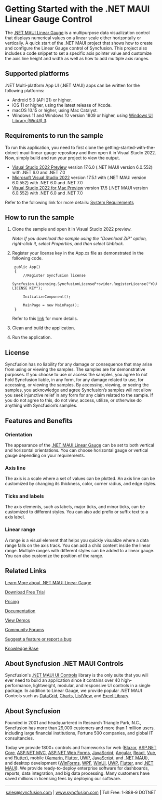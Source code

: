 # Getting Started with the .NET MAUI Linear Gauge Control

The [.NET MAUI Linear Gauge](https://www.syncfusion.com/maui-controls/maui-linear-gauge?utm_source=github&utm_medium=listing&utm_campaign=maui-Linear-gauge-github-samples) is a multipurpose data visualization control that displays numerical values on a linear scale either horizontally or vertically. A quick start of the .NET MAUI project that shows how to create and configure the Linear Gauge control of Syncfusion. This project also includes a code snippet to set a specific axis pointer value and customize the axis line height and width as well as how to add multiple axis ranges. 


## Supported platforms

.NET Multi-platform App UI (.NET MAUI) apps can be written for the following platforms:

* Android 5.0 (API 21) or higher.
* iOS 11 or higher, using the latest release of Xcode.
* macOS 10.15 or higher, using Mac Catalyst.
* Windows 11 and Windows 10 version 1809 or higher, using [Windows UI Library (WinUI) 3](https://learn.microsoft.com/en-us/windows/apps/winui/winui3/).

## Requirements to run the sample
To run this application, you need to first clone the getting-started-with-the-dotnet-maui-linear-gauge repository and then open it in Visual Studio 2022. Now, simply build and run your project to view the output.

* [Visual Studio 2022 Preview](https://learn.microsoft.com/en-us/visualstudio/releases/2022/release-notes-preview) version 17.6.0 (.NET MAUI version 6.0.552) with .NET 6.0 and .NET 7.0
* [Microsoft Visual Studio 2022](https://learn.microsoft.com/en-us/visualstudio/releases/2022/release-notes) version 17.5.1 with (.NET MAUI version 6.0.552) with .NET 6.0 and .NET 7.0
* [Visual Studio 2022 for Mac Preview](https://visualstudio.microsoft.com/vs/mac/preview/) version 17.5 (.NET MAUI version 6.0.552) with .NET 6.0 and .NET 7.0

Refer to the following link for more details: [System Requirements](https://help.syncfusion.com/maui/system-requirements)

## How to run the sample

1. Clone the sample and open it in Visual Studio 2022 preview.
   
   *Note: If you download the sample using the "Download ZIP" option, right-click it, select Properties, and then select Unblock.*

2. Register your license key in the App.cs file as demonstrated in the following code.

		public App()
		{
			//Register Syncfusion license
			Syncfusion.Licensing.SyncfusionLicenseProvider.RegisterLicense("YOUR LICENSE KEY");
		
			InitializeComponent();
		
			MainPage = new MainPage();
		}
		
	Refer to this [link](https://help.syncfusion.com/maui/licensing/overview) for more details.
	
3. Clean and build the application.

4. Run the application.

## License

Syncfusion has no liability for any damage or consequence that may arise from using or viewing the samples. The samples are for demonstrative purposes. If you choose to use or access the samples, you agree to not hold Syncfusion liable, in any form, for any damage related to use, for accessing, or viewing the samples. By accessing, viewing, or seeing the samples, you acknowledge and agree Syncfusion’s samples will not allow you seek injunctive relief in any form for any claim related to the sample. If you do not agree to this, do not view, access, utilize, or otherwise do anything with Syncfusion’s samples.

## Features and Benefits

### Orientation
The appearance of the [.NET MAUI Linear Gauge](https://www.syncfusion.com/maui-controls/maui-linear-gauge) can be set to both vertical and horizontal orientations. You can choose horizontal gauge or vertical gauge depending on your requirements.

### Axis line
The axis is a scale where a set of values can be plotted. An axis line can be customized by changing its thickness, color, corner radius, and edge styles.

### Ticks and labels
The axis elements, such as labels, major ticks, and minor ticks, can be customized to different styles. You can also add prefix or suffix text to a axis label.

### Linear range
A range is a visual element that helps you quickly visualize where a data range falls on the axis track. You can add a child content inside the linear range. Multiple ranges with different styles can be added to a linear gauge. You can also customize the position of the range.

## Related Links

[Learn More about .NET MAUI Linear Gauge](https://www.syncfusion.com/maui-controls/maui-linear-gauge?utm_source=github&utm_medium=listing&utm_campaign=maui-Linear-gauge-github-samples)

[Download Free Trial](https://www.syncfusion.com/downloads/maui?utm_source=github&utm_medium=listing&utm_campaign=maui-Linear-gauge-github-samples) 

[Pricing](https://www.syncfusion.com/sales/teamlicense?utm_source=github&utm_medium=listing&utm_campaign=maui-Linear-gauge-github-samples) 

[Documentation](https://help.syncfusion.com/maui/linear-gauge/getting-started?utm_source=github&utm_medium=listing&utm_campaign=maui-Linear-gauge-github-samples) 

[View Demos](https://github.com/syncfusion/maui-demos/tree/master/MAUI/Gauges/SampleBrowser.Maui.Gauges/Samples/LinearGauge?utm_source=github&utm_medium=listing&utm_campaign=maui-Linear-gauge-github-samples) 

[Community Forums](https://www.syncfusion.com/forums/maui?control=,sflineargauge?utm_source=github&utm_medium=listing&utm_campaign=maui-Linear-gauge-github-samples)

[Suggest a feature or report a bug](https://www.syncfusion.com/feedback/maui?utm_source=github&utm_medium=listing&utm_campaign=maui-Linear-gauge-github-samples)

[Knowledge Base](https://support.syncfusion.com/kb?utm_source=github&utm_medium=listing&utm_campaign=maui-Linear-gauge-github-samples)

## About Syncfusion .NET MAUI Controls

Syncfusion's [.NET MAUI UI Controls](https://www.syncfusion.com/maui-controls?utm_source=github&utm_medium=listing&utm_campaign=maui-Linear-gauge-github-samples) library is the only suite that you will ever need to build an application since it contains over 40 high-performance, lightweight, modular, and responsive UI controls in a single package. In addition to Linear Gauge, we provide popular .NET MAUI Controls such as [DataGrid](https://www.syncfusion.com/maui-controls/maui-datagrid?utm_source=github&utm_medium=listing&utm_campaign=maui-Linear-gauge-github-samples), [Charts](https://www.syncfusion.com/maui-controls/maui-cartesian-charts?utm_source=github&utm_medium=listing&utm_campaign=maui-Linear-gauge-github-samples), [ListView](https://www.syncfusion.com/maui-controls/maui-listview?utm_source=github&utm_medium=listing&utm_campaign=maui-Linear-gauge-github-samples), and [Excel Library](https://www.syncfusion.com/document-processing/excel-framework/maui?utm_source=github&utm_medium=listing&utm_campaign=maui-Linear-gauge-github-samples).

## About Syncfusion

Founded in 2001 and headquartered in Research Triangle Park, N.C., Syncfusion has more than 29,000 customers and more than 1 million users, including large financial institutions, Fortune 500 companies, and global IT consultancies.

Today we provide 1800+ controls and frameworks for web ([Blazor](https://www.syncfusion.com/blazor-components?utm_source=github&utm_medium=listing&utm_campaign=maui-Linear-gauge-github-samples), [ASP.NET Core](https://www.syncfusion.com/aspnet-core-ui-controls?utm_source=github&utm_medium=listing&utm_campaign=maui-Linear-gauge-github-samples), [ASP.NET MVC](https://www.syncfusion.com/aspnet-mvc-ui-controls?utm_source=github&utm_medium=listing&utm_campaign=maui-Linear-gauge-github-samples), [ASP.NET Web Forms](https://www.syncfusion.com/jquery/aspnet-webforms-ui-controls?utm_source=github&utm_medium=listing&utm_campaign=maui-Linear-gauge-github-samples), [JavaScript](https://www.syncfusion.com/javascript-ui-controls?utm_source=github&utm_medium=listing&utm_campaign=maui-Linear-gauge-github-samples), [Angular](https://www.syncfusion.com/angular-components?utm_source=github&utm_medium=listing&utm_campaign=maui-Linear-gauge-github-samples), [React](https://www.syncfusion.com/react-components?utm_source=github&utm_medium=listing&utm_campaign=maui-Linear-gauge-github-samples), [Vue](https://www.syncfusion.com/vue-components?utm_source=github&utm_medium=listing&utm_campaign=maui-Linear-gauge-github-samples), and [Flutter](https://www.syncfusion.com/flutter-widgets?utm_source=github&utm_medium=listing&utm_campaign=maui-Linear-gauge-github-samples)), mobile ([Xamarin](https://www.syncfusion.com/xamarin-ui-controls?utm_source=github&utm_medium=listing&utm_campaign=maui-Linear-gauge-github-samples), [Flutter](https://www.syncfusion.com/flutter-widgets?utm_source=github&utm_medium=listing&utm_campaign=maui-Linear-gauge-github-samples), [UWP](https://www.syncfusion.com/uwp-ui-controls?utm_source=github&utm_medium=listing&utm_campaign=maui-Linear-gauge-github-samples), [JavaScript](https://www.syncfusion.com/javascript-ui-controls?utm_source=github&utm_medium=listing&utm_campaign=maui-Linear-gauge-github-samples), and [.NET MAUI](https://www.syncfusion.com/maui-controls?utm_source=github&utm_medium=listing&utm_campaign=maui-Linear-gauge-github-samples)), and desktop development ([WinForms](https://www.syncfusion.com/winforms-ui-controls?utm_source=github&utm_medium=listing&utm_campaign=maui-Linear-gauge-github-samples), [WPF](https://www.syncfusion.com/wpf-controls?utm_source=github&utm_medium=listing&utm_campaign=maui-Linear-gauge-github-samples), [WinUI](https://www.syncfusion.com/winui-controls?utm_source=github&utm_medium=listing&utm_campaign=maui-Linear-gauge-github-samples), [UWP](https://www.syncfusion.com/uwp-ui-controls?utm_source=github&utm_medium=listing&utm_campaign=maui-Linear-gauge-github-samples), [Flutter](https://www.syncfusion.com/flutter-widgets?utm_source=github&utm_medium=listing&utm_campaign=maui-Linear-gauge-github-samples), and [.NET MAUI](https://www.syncfusion.com/maui-controls?utm_source=github&utm_medium=listing&utm_campaign=maui-Linear-gauge-github-samples)). We provide ready-to-deploy enterprise software for dashboards, reports, data integration, and big data processing. Many customers have saved millions in licensing fees by deploying our software.


<hr style="height:0.3px;border:none;color:lightgrey;background-color:lightgrey;" />

<p align="center">
<a href="mailto:sales@syncfusion.com?Subject=Syncfusion .NET MAUI Linear Gauge - GitHub" target="_top">sales@syncfusion.com</a> | <a href="https://www.syncfusion.com?utm_source=github&utm_medium=listing&utm_campaign=maui-Linear-gauge-github-samples">www.syncfusion.com</a> | Toll Free: 1-888-9 DOTNET <br>
</p>

